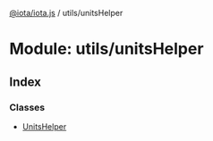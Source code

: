 [@iota/iota.js](../README.md) / utils/unitsHelper

# Module: utils/unitsHelper

## Index

### Classes

* [UnitsHelper](../classes/utils_unitshelper.unitshelper.md)
